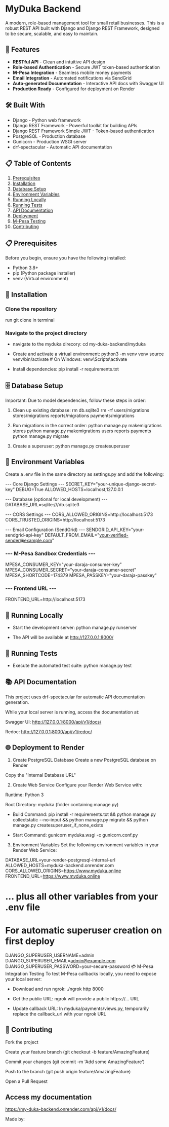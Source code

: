# MyDuka Backend

A modern, role-based management tool for small retail businesses. This is a robust REST API built with Django and Django REST Framework, designed to be secure, scalable, and easy to maintain.

## 🚀 Features
- **RESTful API** - Clean and intuitive API design
- **Role-based Authentication** - Secure JWT token-based authentication
- **M-Pesa Integration** - Seamless mobile money payments
- **Email Integration** - Automated notifications via SendGrid
- **Auto-generated Documentation** - Interactive API docs with Swagger UI
- **Production Ready** - Configured for deployment on Render

## 🛠️ Built With
- Django - Python web framework
- Django REST Framework - Powerful toolkit for building APIs
- Django REST Framework Simple JWT - Token-based authentication
- PostgreSQL - Production database
- Gunicorn - Production WSGI server
- drf-spectacular - Automatic API documentation

## 📋 Table of Contents
1. [Prerequisites](#-prerequisites)
2. [Installation](#-installation)
3. [Database Setup](#-database-setup)
4. [Environment Variables](#-environment-variables)
5. [Running Locally](#-running-locally)
6. [Running Tests](#-running-tests)
7. [API Documentation](#-api-documentation)
8. [Deployment](#-deployment)
9. [M-Pesa Testing](#-mpesa-integration-testing)
10. [Contributing](#-contributing)

## 📋 Prerequisites
Before you begin, ensure you have the following installed:
- Python 3.8+
- pip (Python package installer)
- venv (Virtual environment)

## 🔧 Installation

### Clone the repository
run git clone in terminal

### Navigate to the project directory
- navigate to the myduka direcory:
cd my-duka-backend/myduka

- Create and activate a virtual environment:
python3 -m venv venv
source venv/bin/activate  # On Windows: venv\Scripts\activate

- Install dependencies:
pip install -r requirements.txt


## 🗄️ Database Setup
Important: Due to model dependencies, follow these steps in order:

1. Clean up existing database:
rm db.sqlite3
rm -rf users/migrations stores/migrations reports/migrations payments/migrations

2. Run migrations in the correct order:
python manage.py makemigrations stores
python manage.py makemigrations users reports payments
python manage.py migrate

3. Create a superuser:
python manage.py createsuperuser

## 🔐 Environment Variables
Create a .env file in the same directory as settings.py and add the following:


 --- Core Django Settings ---
SECRET_KEY="your-unique-django-secret-key"
DEBUG=True
ALLOWED_HOSTS=localhost,127.0.0.1

 --- Database (optional for local development) ---
DATABASE_URL=sqlite:///db.sqlite3

--- CORS Settings ---
CORS_ALLOWED_ORIGINS=http://localhost:5173
CORS_TRUSTED_ORIGINS=http://localhost:5173

 --- Email Configuration (SendGrid) ---
SENDGRID_API_KEY="your-sendgrid-api-key"
DEFAULT_FROM_EMAIL="your-verified-sender@example.com"

### --- M-Pesa Sandbox Credentials ---
MPESA_CONSUMER_KEY="your-daraja-consumer-key"
MPESA_CONSUMER_SECRET="your-daraja-consumer-secret"
MPESA_SHORTCODE=174379
MPESA_PASSKEY="your-daraja-passkey"

### --- Frontend URL ---
FRONTEND_URL=http://localhost:5173

## 🚀 Running Locally
- Start the development server:
python manage.py runserver

- The API will be available at http://127.0.0.1:8000/

## 🧪 Running Tests
- Execute the automated test suite:
python manage.py test


## 📚 API Documentation
This project uses drf-spectacular for automatic API documentation generation.

While your local server is running, access the documentation at:

Swagger UI: http://127.0.0.1:8000/api/v1/docs/

Redoc: http://127.0.0.1:8000/api/v1/redoc/

## 🌐 Deployment to Render
1. Create PostgreSQL Database
Create a new PostgreSQL database on Render

Copy the "Internal Database URL"

2. Create Web Service
Configure your Render Web Service with:

Runtime: Python 3

Root Directory: myduka (folder containing manage.py)

- Build Command:
pip install -r requirements.txt && python manage.py collectstatic --no-input && python manage.py migrate && python manage.py createsuperuser_if_none_exists

- Start Command:
gunicorn myduka.wsgi -c gunicorn.conf.py


3. Environment Variables
Set the following environment variables in your Render Web Service:


DATABASE_URL=your-render-postgresql-internal-url
ALLOWED_HOSTS=myduka-backend.onrender.com
CORS_ALLOWED_ORIGINS=https://www.myduka.online
FRONTEND_URL=https://www.myduka.online
# ... plus all other variables from your .env file

# For automatic superuser creation on first deploy
DJANGO_SUPERUSER_USERNAME=admin
DJANGO_SUPERUSER_EMAIL=admin@example.com
DJANGO_SUPERUSER_PASSWORD=your-secure-password
💳 M-Pesa Integration Testing
To test M-Pesa callbacks locally, you need to expose your local server:

- Download and run ngrok: 
./ngrok http 8000

- Get the public URL:
ngrok will provide a public https://... URL

- Update callback URL:
In myduka/payments/views.py, temporarily replace the callback_url with your ngrok URL

## 🤝 Contributing
Fork the project

Create your feature branch (git checkout -b feature/AmazingFeature)

Commit your changes (git commit -m 'Add some AmazingFeature')

Push to the branch (git push origin feature/AmazingFeature)

Open a Pull Request

## Access my documentation
https://my-duka-backend.onrender.com/api/v1/docs/

Made by:

